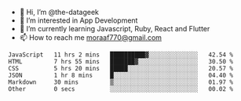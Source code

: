 - 👋 Hi, I’m @the-datageek
- 👀 I’m interested in App Development
- 🌱 I’m currently learning Javascript, Ruby, React and Flutter
- 📫 How to reach me moraaf770@gmail.com

<!---
the-datageek/the-datageek is a ✨ special ✨ repository because its `README.md` (this file) appears on your GitHub profile.
You can click the Preview link to take a look at your changes.
--->
<!--START_SECTION:waka-->

```text
JavaScript   11 hrs 2 mins   ██████████▓░░░░░░░░░░░░░░   42.54 %
HTML         7 hrs 55 mins   ███████▓░░░░░░░░░░░░░░░░░   30.50 %
CSS          5 hrs 20 mins   █████░░░░░░░░░░░░░░░░░░░░   20.57 %
JSON         1 hr 8 mins     █░░░░░░░░░░░░░░░░░░░░░░░░   04.40 %
Markdown     30 mins         ▒░░░░░░░░░░░░░░░░░░░░░░░░   01.97 %
Other        0 secs          ░░░░░░░░░░░░░░░░░░░░░░░░░   00.02 %
```

<!--END_SECTION:waka-->
